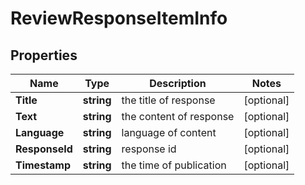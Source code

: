 # ReviewResponseItemInfo


## Properties

| Name | Type | Description | Notes |
|------------ | ------------- | ------------- | -------------|
**Title** | **string** | the title of response |[optional]|
**Text** | **string** | the content of response |[optional]|
**Language** | **string** | language of content |[optional]|
**ResponseId** | **string** | response id |[optional]|
**Timestamp** | **string** | the time of publication |[optional]|